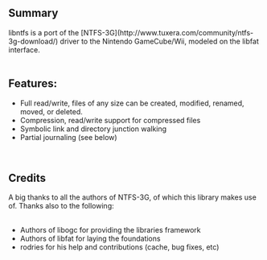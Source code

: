 <h2><b>Summary</b></h2>
libntfs is a port of the [NTFS-3G](http://www.tuxera.com/community/ntfs-3g-download/) driver to the Nintendo GameCube/Wii, modeled on the libfat interface.
<br><br>
<h2>Features:</h2>

- Full read/write, files of any size can be created, modified, renamed, moved, or deleted.<br>
- Compression, read/write support for compressed files <br>
- Symbolic link and directory junction walking <br>
- Partial journaling (see below) <br>
<br>
<h2>Credits</h2>
A big thanks to all the authors of NTFS-3G, of which this library makes use of. Thanks also to the following:<br>
<br>
<ul><li>Authors of libogc for providing the libraries framework<br>
</li><li>Authors of libfat for laying the foundations<br>
</li><li>rodries for his help and contributions (cache, bug fixes, etc)